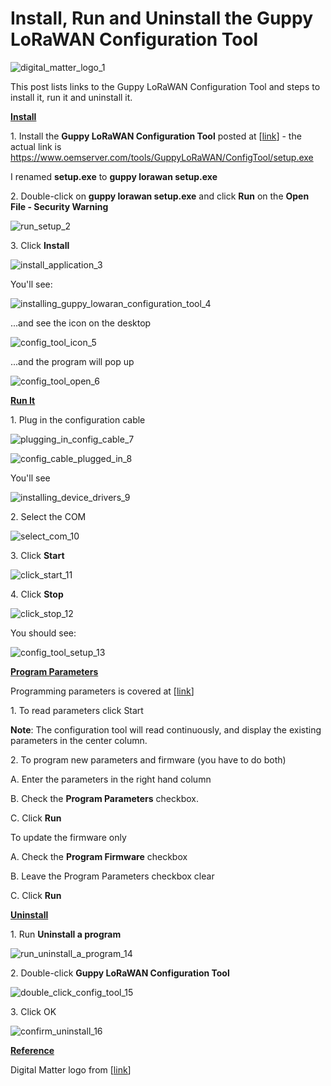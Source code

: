 # Install, Run and Uninstall the Guppy LoRaWAN Configuration Tool

![digital_matter_logo_1](digital_matter_logo_1.jpeg)

This post lists links to the Guppy LoRaWAN Configuration Tool and steps to install it, run it and uninstall it.

**<u><span>Install</span></u>**

1\. Install the **Guppy LoRaWAN Configuration Tool** posted at [[link](https://support.digitalmatter.com/support/solutions/articles/16000072392-guppy-configuration-application)] - the actual link is https://www.oemserver.com/tools/GuppyLoRaWAN/ConfigTool/setup.exe

I renamed **setup.exe** to **guppy lorawan setup.exe**

2\. Double-click on **guppy lorawan setup.exe** and click **Run** on the **Open File - Security Warning**

![run_setup_2](run_setup_2.jpg)

3\. Click **Install**

![install_application_3](install_application_3.jpg)

You'll see:

![installing_guppy_lowaran_configuration_tool_4](installing_guppy_lowaran_configuration_tool_4.jpg)

...and see the icon on the desktop

![config_tool_icon_5](config_tool_icon_5.png)

...and the program will pop up

![config_tool_open_6](config_tool_open_6.jpg)

**<u><span>Run It</span></u>**

1\. Plug in the configuration cable

![plugging_in_config_cable_7](plugging_in_config_cable_7.jpg)

![config_cable_plugged_in_8](config_cable_plugged_in_8.jpg)

You'll see

![installing_device_drivers_9](installing_device_drivers_9.jpg)

2\. Select the COM

![select_com_10](select_com_10.jpg)

3\. Click **Start**

![click_start_11](click_start_11.jpg)

4\. Click **Stop**

![click_stop_12](click_stop_12.jpg)

You should see:

![config_tool_setup_13](config_tool_setup_13.jpg)

**<u><span>Program Parameters</span></u>**

Programming parameters is covered at \[[<u><span>link</span></u>](https://support.digitalmatter.com/support/solutions/articles/16000063353-configuration-and-usage-guide)\]

1\. To read parameters click Start

**Note**: The configuration tool will read continuously, and display the existing parameters in the center column.

2\. To program new parameters and firmware (you have to do both)

A. Enter the parameters in the right hand column

B. Check the **Program Parameters** checkbox.

C. Click **Run**

To update the firmware only

A. Check the **Program Firmware** checkbox

B. Leave the Program Parameters checkbox clear

C. Click **Run**

**<u><span>Uninstall</span></u>**

1\. Run **Uninstall a program**

![run_uninstall_a_program_14](run_uninstall_a_program_14.jpg)

2\. Double-click **Guppy LoRaWAN Configuration Tool**

![double_click_config_tool_15](double_click_config_tool_15.jpg)

3\. Click OK

![confirm_uninstall_16](confirm_uninstall_16.jpg)

**<u><span>Reference</span></u>**

Digital Matter logo from \[[<u><span>link</span></u>](https://partners.sigfox.com/assets/media-for/58b80b11172d940cfc466151?type=company)\]